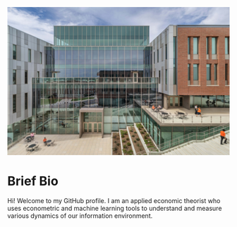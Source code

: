 ![University Building](https://github.com/mwazr/mwazr/blob/main/imagereadmeBbuilding.jpg?raw=true) <!-- Replace with the actual URL -->

# Brief Bio

Hi! Welcome to my GitHub profile. I am an applied economic theorist who uses econometric and machine learning tools to understand and measure various dynamics of our information environment.

